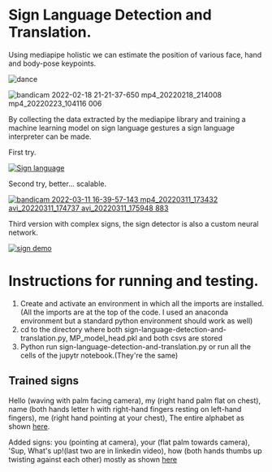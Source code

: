 # Sign Language Detection and Translation.
 Using mediapipe holistic we can estimate the position of various face, hand and body-pose keypoints.
 
![dance](https://user-images.githubusercontent.com/68475422/155277775-6f41e20a-4e85-499b-b37f-9711ec7239f0.gif)

![bandicam 2022-02-18 21-21-37-650 mp4_20220218_214008 mp4_20220223_104116 006](https://user-images.githubusercontent.com/68475422/155278423-fa1b081e-b393-40b6-ae47-94cc7fbfeb6f.png)

By collecting the data extracted by the mediapipe library and training a machine learning model on sign language gestures a sign language interpreter can be made.


First try.

[![Sign language](https://user-images.githubusercontent.com/68475422/155279503-c5ada12b-a87a-416a-920b-79de0e633951.png)](https://youtu.be/AKNrkSKYvuY)
 
Second try, better... scalable.

[![bandicam 2022-03-11 16-39-57-143 mp4_20220311_173432 avi_20220311_174737 avi_20220311_175948 883](https://user-images.githubusercontent.com/68475422/157896151-47838fbd-274e-4d96-831b-53ef3845e14a.png)](https://youtu.be/7fn5HuKR7D4)

Third version with complex signs, the sign detector is also a custom neural network.

[![sign demo](https://user-images.githubusercontent.com/68475422/172781778-f0c4f75b-5c2b-4425-887c-64b9e0008897.png)](https://youtu.be/-XmaHa2LlSo)

# Instructions for running and testing.

1. Create and activate an environment in which all the imports are installed. (All the imports are at the top of the code. I used an anaconda environment but a standard python environment should work as well)
2. cd to the directory where both sign-language-detection-and-translation.py, MP_model_head.pkl and both csvs are stored
3. Python run sign-language-detection-and-translation.py or run all the cells of the jupytr notebook.(They're the same)

## Trained signs 
Hello (waving with palm facing camera), my (right hand palm flat on chest), name (both hands letter h with right-hand fingers resting on left-hand fingers), me (right hand pointing at your chest), The entire alphabet as shown [here](https://www.youtube.com/watch?v=WNigt-vfTX0&t=5s).

Added signs: you (pointing at camera), your (flat palm towards camera), 'Sup, What's up!(last two are in linkedin video), how (both hands thumbs up twisting against each other) mostly as shown [here](https://www.youtube.com/watch?v=nJx-XsxeajQ&t=7s)
